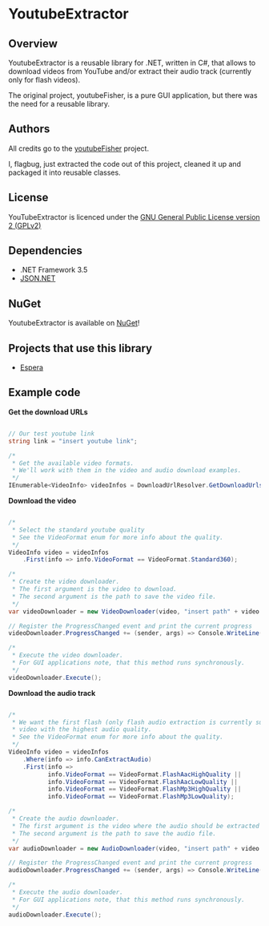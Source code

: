 # YoutubeExtractor

## Overview
YoutubeExtractor is a reusable library for .NET, written in C#, that allows to download videos from YouTube and/or extract their audio track (currently only for flash videos).

The original project, youtubeFisher, is a pure GUI application, but there was the need for a reusable library.

## Authors
All credits go to the [youtubeFisher](http://youtubefisher.codeplex.com/) project.

I, flagbug, just extracted the code out of this project, cleaned it up and packaged it into reusable classes.

## License

YouTubeExtractor is licenced under the [GNU General Public License version 2 (GPLv2)](http://opensource.org/licenses/gpl-2.0)

## Dependencies

- .NET Framework 3.5
- [JSON.NET](http://json.codeplex.com/)

## NuGet

YoutubeExtractor is available on [NuGet](http://nuget.org/packages/YoutubeExtractor)!

## Projects that use this library

- [Espera](http://github.com/flagbug/Espera)

## Example code

**Get the download URLs**

```c#

// Our test youtube link
string link = "insert youtube link";

/*
 * Get the available video formats.
 * We'll work with them in the video and audio download examples.
 */
IEnumerable<VideoInfo> videoInfos = DownloadUrlResolver.GetDownloadUrls(link);

```

**Download the video**

```c#

/*
 * Select the standard youtube quality
 * See the VideoFormat enum for more info about the quality.
 */
VideoInfo video = videoInfos
    .First(info => info.VideoFormat == VideoFormat.Standard360);

/*
 * Create the video downloader.
 * The first argument is the video to download.
 * The second argument is the path to save the video file.
 */
var videoDownloader = new VideoDownloader(video, "insert path" + video.Title + video.VideoExtension);

// Register the ProgressChanged event and print the current progress
videoDownloader.ProgressChanged += (sender, args) => Console.WriteLine(args.ProgressPercentage);

/*
 * Execute the video downloader.
 * For GUI applications note, that this method runs synchronously.
 */
videoDownloader.Execute();

```

**Download the audio track**

```c#

/*
 * We want the first flash (only flash audio extraction is currently supported)
 * video with the highest audio quality.
 * See the VideoFormat enum for more info about the quality.
 */
VideoInfo video = videoInfos
    .Where(info => info.CanExtractAudio)
    .First(info =>
           info.VideoFormat == VideoFormat.FlashAacHighQuality ||
           info.VideoFormat == VideoFormat.FlashAacLowQuality ||
           info.VideoFormat == VideoFormat.FlashMp3HighQuality ||
           info.VideoFormat == VideoFormat.FlashMp3LowQuality);

/*
 * Create the audio downloader.
 * The first argument is the video where the audio should be extracted from.
 * The second argument is the path to save the audio file.
 */
var audioDownloader = new AudioDownloader(video, "insert path" + video.Title + video.AudioExtension);

// Register the ProgressChanged event and print the current progress
audioDownloader.ProgressChanged += (sender, args) => Console.WriteLine(args.ProgressPercentage);

/*
 * Execute the audio downloader.
 * For GUI applications note, that this method runs synchronously.
 */
audioDownloader.Execute();

```